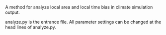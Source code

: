 A method for analyze local area and local time bias in climate simulation output.

analyze.py is the entrance file. All parameter settings can be changed at the head lines of analyze.py.
